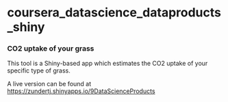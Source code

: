 # coursera_datascience_dataproducts_shiny

### CO2 uptake of your grass

This tool is a Shiny-based app which estimates the CO2 uptake of your specific type of grass.

A live version can be found at https://zundertj.shinyapps.io/9DataScienceProducts
